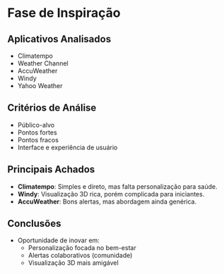 # Fase de Inspiração 

## Aplicativos Analisados
- Climatempo
- Weather Channel
- AccuWeather
- Windy
- Yahoo Weather

## Critérios de Análise
- Público-alvo
- Pontos fortes
- Pontos fracos
- Interface e experiência de usuário

## Principais Achados
- **Climatempo**: Simples e direto, mas falta personalização para saúde.
- **Windy**: Visualização 3D rica, porém complicada para iniciantes.
- **AccuWeather**: Bons alertas, mas abordagem ainda genérica.

## Conclusões
- Oportunidade de inovar em:
  - Personalização focada no bem-estar
  - Alertas colaborativos (comunidade)
  - Visualização 3D mais amigável
